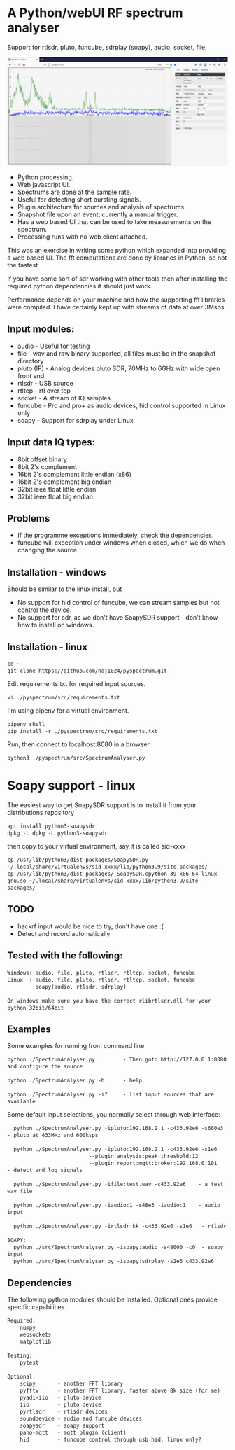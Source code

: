 # A Python/webUI RF spectrum analyser 

Support for rtlsdr, pluto, funcube, sdrplay (soapy), audio, socket, file.

![Screenshot](screenShot_web.png)

* Python processing.
* Web javascript UI.
* Spectrums are done at the sample rate. 
* Useful for detecting short bursting signals.
* Plugin architecture for sources and analysis of spectrums.
* Snapshot file upon an event, currently a manual trigger.
* Has a web based UI that can be used to take measurements on the spectrum.
* Processing runs with no web client attached.

This was an exercise in writing some python which expanded into providing a web based UI. 
The fft computations are done by libraries in Python, so not the fastest.

If you have some sort of sdr working with other tools then after installing the required
python dependencies it should just work.

Performance depends on your machine and how the supporting fft libraries were compiled. 
I have certainly kept up with streams of data at over 3Msps.

## Input modules:
* audio       - Useful for testing
* file        - wav and raw binary supported, all files must be in the snapshot directory
* pluto (IP)  - Analog devices pluto SDR, 70MHz to 6GHz with wide open front end
* rtlsdr      - USB source
* rtltcp      - rtl over tcp
* socket      - A stream of IQ samples
* funcube     - Pro and pro+ as audio devices, hid control supported in Linux only
* soapy       - Support for sdrplay under Linux

## Input data IQ types:
* 8bit offset binary
* 8bit 2's complement
* 16bit 2's complement little endian (x86)
* 16bit 2's complement big endian
* 32bit ieee float little endian
* 32bit ieee float big endian

## Problems
* If the programme exceptions immediately, check the dependencies.
* funcube will exception under windows when closed, which we do when changing the source

## Installation - windows
Should be similar to the linux install, but

* No support for hid control of funcube, we can stream samples but not control the device.
* No support for sdr, as we don't have SoapySDR support - don't know how to install on windows.

## Installation - linux

    cd ~
    git clone https://github.com/naj1024/pyspectrum.git

Edit requirements.txt for required input sources.

    vi ./pyspectrum/src/requirements.txt

I'm using pipenv for a virtual environment.

    pipenv shell
    pip install -r ./pyspectrum/src/requirements.txt

Run, then connect to localhost:8080 in a browser
    
    python3 ./pyspectrum/src/SpectrumAnalyser.py

# Soapy support - linux
The easiest way to get SoapySDR support is to install it from your distributions repository

    apt install python3-soapysdr
    dpkg -L dpkg -L python3-soapysdr

then copy to your virtual environment, say it is called sid-xxxx

    cp /usr/lib/python3/dist-packages/SoapySDR.py ~/.local/share/virtualenvs/sid-xxxx/lib/python3.9/site-packages/
    cp /usr/lib/python3/dist-packages/_SoapySDR.cpython-39-x86_64-linux-gnu.so ~/.local/share/virtualenvs/sid-xxxx/lib/python3.9/site-packages/


## TODO
* hackrf input would be nice to try, don't have one :(
* Detect and record automatically

## Tested with the following:
    Windows: audio, file, pluto, rtlsdr, rtltcp, socket, funcube
    Linux  : audio, file, pluto, rtlsdr, rtltcp, socket, funcube
             soapy(audio, rtlsdr, sdrplay)
    
    On windows make sure you have the correct rlibrtlsdr.dll for your python 32bit/64bit
        
## Examples
Some examples for running from command line

    python ./SpectrumAnalyser.py         - Then goto http://127.0.0.1:8080 and configure the source

    python ./SpectrumAnalyser.py -h      - help

    python ./SpectrumAnalyser.py -i?     - list input sources that are available

Some default input selections, you normally select through web interface:

      python ./SpectrumAnalyser.py -ipluto:192.168.2.1 -c433.92e6 -s600e3   - pluto at 433MHz and 600ksps
  
      python ./SpectrumAnalyser.py -ipluto:192.168.2.1 -c433.92e6 -s1e6 
                              --plugin analysis:peak:threshold:12 
                              --plugin report:mqtt:broker:192.168.0.101     - detect and log signals
  
      python ./SpectrumAnalyser.py -ifile:test.wav -c433.92e6    - a test wav file
  
      python ./SpectrumAnalyser.py -iaudio:1 -s48e3 -iaudio:1    - audio input 
  
      python ./SpectrumAnalyser.py -irtlsdr:kk -c433.92e6 -s1e6   - rtlsdr

    SOAPY:
      python ./src/SpectrumAnalyser.py -isoapy:audio -s48000 -c0  - soapy input
      python ./src/SpectrumAnalyser.py -isoapy:sdrplay -s2e6 c433.92e6 


## Dependencies

The following python modules should be installed. Optional ones provide specific capabilities.

    Required:
        numpy
        websockets
        matplotlib
        
    Testing:
        pytest
        
    Optional:
        scipy       - another FFT library
        pyfftw      - another FFT library, faster above 8k size (for me)
        pyadi-iio   - pluto device
        iio         - pluto device
        pyrtlsdr    - rtlsdr devices
        sounddevice - audio and funcube devices
        soapysdr    - soapy support
        paho-mqtt   - mqtt plugin (client)
        hid         - funcube control through usb hid, linux only?

